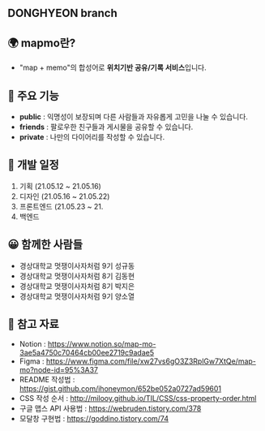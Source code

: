 ## DONGHYEON branch

## 🌍 mapmo란?

- "map + memo"의 합성어로 **위치기반 공유/기록 서비스**입니다.
  <br>

## 📌 주요 기능

- **public** : 익명성이 보장되며 다른 사람들과 자유롭게 고민을 나눌 수 있습니다.
- **friends** : 팔로우한 친구들과 게시물을 공유할 수 있습니다.
- **private** : 나만의 다이어리를 작성할 수 있습니다.
  <br>

## 📆 개발 일정

1. 기획 (21.05.12 ~ 21.05.16)
2. 디자인 (21.05.16 ~ 21.05.22)
3. 프론트엔드 (21.05.23 ~ 21.
4. 백엔드
   <br>

## 😀 함께한 사람들

- 경상대학교 멋쟁이사자처럼 9기 성규동
- 경상대학교 멋쟁이사자처럼 8기 김동현
- 경상대학교 멋쟁이사자처럼 8기 박지은
- 경상대학교 멋쟁이사자처럼 9기 양소열
  <br>

## 📗 참고 자료

- Notion : https://www.notion.so/map-mo-3ae5a4750c70464cb00ee2719c9adae5
- Figma : https://www.figma.com/file/xw27vs6gO3Z3RplGw7XtQe/map-mo?node-id=95%3A37
- README 작성법 : https://gist.github.com/ihoneymon/652be052a0727ad59601
- CSS 작성 순서 : http://milooy.github.io/TIL/CSS/css-property-order.html
- 구글 맵스 API 사용법 : https://webruden.tistory.com/378
- 모달창 구현법 : https://goddino.tistory.com/74
